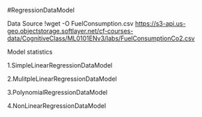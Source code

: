 #RegressionDataModel

Data Source 
  !wget -O FuelConsumption.csv https://s3-api.us-geo.objectstorage.softlayer.net/cf-courses-data/CognitiveClass/ML0101ENv3/labs/FuelConsumptionCo2.csv

Model statistics
  
  1.SimpleLinearRegressionDataModel

  2.MulitpleLinearRegressionDataModel
  
  3.PolynomialRegressionDataModel
  
  4.NonLinearRegressionDataModel

